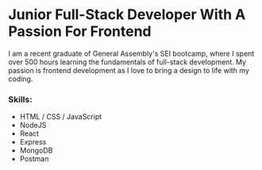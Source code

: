 <!--
**anthonyash91/anthonyash91** is a ✨ _special_ ✨ repository because its `README.md` (this file) appears on your GitHub profile.

Here are some ideas to get you started:

- 🔭 I’m currently working on ...
- 🌱 I’m currently learning ...
- 👯 I’m looking to collaborate on ...
- 🤔 I’m looking for help with ...
- 💬 Ask me about ...
- 📫 How to reach me: ...
- 😄 Pronouns: ...
- ⚡ Fun fact: ...
-->

# Junior Full-Stack Developer With A Passion For Frontend

I am a recent graduate of General Assembly's SEI bootcamp, where I spent over 500 hours learning the fundamentals of full-stack development. My passion is frontend development as I love to bring a design to life with my coding.

### Skills:
- HTML / CSS / JavaScript
- NodeJS
- React
- Express
- MongoDB
- Postman
